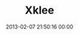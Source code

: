 ---
title: "Xklee"
date: 2013-02-07 21:50:16 00:00
permalink: /xklee
twitter: "xklee"
likes: [1682,1683,1684,1685]
id: 1790
gravatar: "http://www.gravatar.com/avatar/a8a61d955b6298e982ceeeac436a58c6"
---